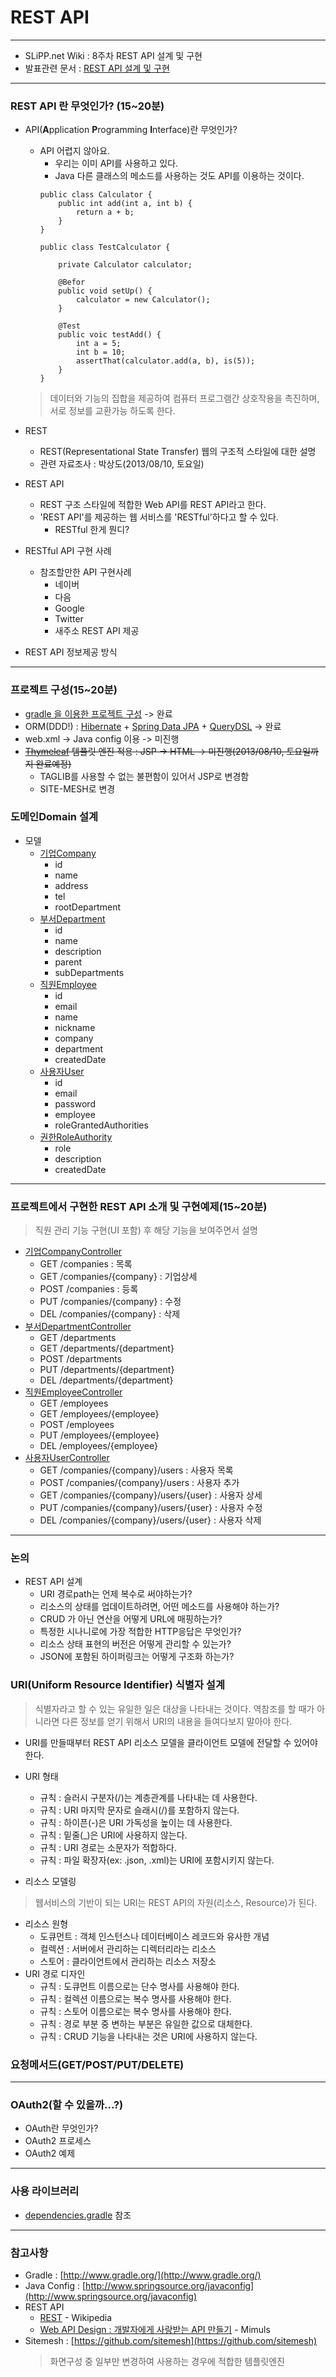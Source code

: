 REST API
===================

*****

* SLiPP.net Wiki : 8주차 REST API 설계 및 구현 
* 발표관련 문서 : [REST API 설계 및 구현](https://docs.google.com/file/d/0Bz1yn-FO3HI7VXdtQ3k2NmZMU0E/edit?usp=sharing)

*****

### REST API 란 무엇인가? (15~20분)
* API(**A**pplication **P**rogramming **I**nterface)란 무엇인가?
	* API 어렵지 않아요.
		- 우리는 이미 API를 사용하고 있다.
		- Java 다른 클래스의 메소드를 사용하는 것도 API를 이용하는 것이다.
		```
		public class Calculator {
			public int add(int a, int b) {
				return a + b;
			}
		}

		public class TestCalculator {

			private Calculator calculator;

			@Befor
			public void setUp() {
				calculator = new Calculator();
			}

			@Test
			public voic testAdd() {
				int a = 5;
				int b = 10;
				assertThat(calculator.add(a, b), is(5));
			}
		}
		```
	> 데이터와 기능의 집합을 제공하여 컴퓨터 프로그램간 상호작용을 촉진하며, 서로 정보를 교환가능 하도록 한다.

* REST
	* REST(Representational State Transfer) 웹의 구조적 스타일에 대한 설명
	* 관련 자료조사 : 박상도(2013/08/10, 토요일)
* REST API
	* REST 구조 스타일에 적합한 Web API를 REST API라고 한다.
	* 'REST API'를 제공하는 웹 서비스를 'RESTful'하다고 할 수 있다.
		- RESTful 한게 뭔디?

* RESTful API 구현 사례
	* 참조할만한 API 구현사례
		- 네이버
		- 다음
		- Google
		- Twitter
		- 새주소 REST API 제공
* REST API 정보제공 방식

*****

### 프로젝트 구성(15~20분)
* [gradle 을 이용한 프로젝트 구성](https://github.com/ihoneymon/rest-api-study/blob/master/build.gradle)  -> 완료
* ORM(DDD!) : [Hibernate](http://www.hibernate.org/) + [Spring Data JPA](http://www.springsource.org/spring-data/jpa) + [QueryDSL](http://www.querydsl.com/) -> 완료
* web.xml -> Java config 이용 -> 미진행
* ~~[Thymeleaf](http://www.thymeleaf.org/) 템플릿 엔진 적용 : JSP -> HTML -> 미진행(2013/08/10, 토요일까지 완료예정)~~
	* TAGLIB를 사용할 수 없는 불편함이 있어서 JSP로 변경함
	* SITE-MESH로 변경

### 도메인Domain 설계
* 모델
	* [기업Company](https://github.com/ihoneymon/rest-api-study/blob/master/src/main/java/net/slipp/rest/domain/Company.java)
		- id
		- name
		- address
		- tel
		- rootDepartment
    * [부서Department](https://github.com/ihoneymon/rest-api-study/blob/master/src/main/java/net/slipp/rest/domain/Department.java)
        - id
        - name
        - description
        - parent
        - subDepartments
	* [직원Employee](https://github.com/ihoneymon/rest-api-study/blob/master/src/main/java/net/slipp/rest/domain/Employee.java)
		- id
		- email
		- name
		- nickname
		- company
		- department
		- createdDate
	* [사용자User](https://github.com/ihoneymon/rest-api-study/blob/master/src/main/java/net/slipp/rest/domain/User.java)
	    - id
	    - email
	    - password
	    - employee
	    - roleGrantedAuthorities
	* [권한RoleAuthority](https://github.com/ihoneymon/rest-api-study/blob/master/src/main/java/net/slipp/rest/domain/RoleAuthority.java)
	    - role
	    - description
	    - createdDate

*****

### 프로젝트에서 구현한 REST API 소개 및 구현예제(15~20분)
> 직원 관리 기능 구현(UI 포함) 후 해당 기능을 보여주면서 설명

* [기업CompanyController](https://github.com/ihoneymon/rest-api-study/blob/master/src/main/java/net/slipp/rest/controller/CompanyController.java)
	* GET /companies : 목록
	* GET /companies/{company} : 기업상세
	* POST /companies : 등록
	* PUT /companies/{company} : 수정
	* DEL /companies/{company} : 삭제
* [부서DepartmentController](https://github.com/ihoneymon/rest-api-study/blob/master/src/main/java/net/slipp/rest/controller/DepartmentController.java)
	* GET /departments
	* GET /departments/{department}
	* POST /departments
	* PUT /departments/{department}
	* DEL /departments/{department}
* [직원EmployeeController](https://github.com/ihoneymon/rest-api-study/blob/master/src/main/java/net/slipp/rest/controller/EmployeeController.java)
	* GET /employees
	* GET /employees/{employee}
	* POST /employees
	* PUT /employees/{employee}
	* DEL /employees/{employee}
* [사용자UserController](https://github.com/ihoneymon/rest-api-study/blob/master/src/main/java/net/slipp/rest/controller/UserController.java)
	* GET /companies/{company}/users : 사용자 목록
	* POST /companies/{company}/users : 사용자 추가
	* GET /companies/{company}/users/{user} : 사용자 상세
	* PUT /companies/{company}/users/{user} : 사용자 수정
	* DEL /companies/{company}/users/{user} : 사용자 삭제

*****

### 논의
* REST API 설계
	* URI 경로path는 언제 복수로 써야하는가?
	* 리소스의 상태를 업데이트하려면, 어떤 메소드를 사용해야 하는가?
	* CRUD 가 아닌 연산을 어떻게 URL에 매핑하는가?
	* 특정한 시나니로에 가장 적합한 HTTP응답은 무엇인가?
	* 리소스 상태 표현의 버전은 어떻게 관리할 수 있는가?
	* JSON에 포함된 하이퍼링크는 어떻게 구조화 하는가?

### URI(Uniform Resource Identifier) 식별자 설계
> 식별자라고 할 수 있는 유일한 일은 대상을 나타내는 것이다. 역참조를 할 때가 아니라면 다른 정보를 얻기 위해서 URI의 내용을 들여다보지 말아야 한다.
* URI를 만들때부터 REST API 리소스 모델을 클라이언트 모델에 전달할 수 있어야 한다.

* URI 형태
	* 규칙 : 슬러시 구분자(/)는 계층관계를 나타내는 데 사용한다.
	* 규칙 : URI 마지막 문자로 슬래시(/)를 포함하지 않는다.
	* 규칙 : 하이픈(-)은 URI 가독성을 높이는 데 사용한다.
	* 규칙 : 밑줄(_)은 URI에 사용하지 않는다.
	* 규칙 : URI 경로는 소문자가 적합하다.
	* 규칙 : 파일 확장자(ex: .json, .xml)는 URI에 포함시키지 않는다.
* 리소스 모델링
> 웹서비스의 기반이 되는 URI는 REST API의 자원(리소스, Resource)가 된다.
* 리소스 원형	
	* 도큐먼트 : 객체 인스턴스나 데이터베이스 레코드와 유사한 개념
	* 컬렉션 : 서버에서 관리하는 디렉터리라는 리소스
	* 스토어 : 클라이언트에서 관리하는 리소스 저장소
* URI 경로 디자인
	* 규칙 : 도큐먼트 이름으로는 단수 명사를 사용해야 한다.
	* 규칙 : 컬렉션 이름으로는 복수 명사를 사용해야 한다.
	* 규칙 : 스토어 이름으로는 복수 명사를 사용해야 한다.
	* 규칙 : 경로 부분 중 변하는 부분은 유일한 값으로 대체한다.
	* 규칙 : CRUD 기능을 나타내는 것은 URI에 사용하지 않는다.

### 요청메서드(GET/POST/PUT/DELETE)

***** 

### OAuth2(할 수 있을까...?)
* OAuth란 무엇인가?
* OAuth2 프로세스
* OAuth2 예제

*****

### 사용 라이브러리
* [dependencies.gradle](https://github.com/ihoneymon/rest-api-study/blob/master/gradle/dependencies.gradle) 참조

*****

### 참고사항
* Gradle : [http://www.gradle.org/](http://www.gradle.org/)
* Java Config : [http://www.springsource.org/javaconfig](http://www.springsource.org/javaconfig)
* REST API
    * [REST](http://ko.wikipedia.org/wiki/REST) - Wikipedia
    * [Web API Design : 개발자에게 사랑받는 API 만들기](http://www.mimul.com/pebble/default/2012/08/07/1344315512542.html) - Mimuls
* Sitemesh : [https://github.com/sitemesh](https://github.com/sitemesh)
    > 화면구성 중 일부만 변경하여 사용하는 경우에 적합한 템플릿엔진